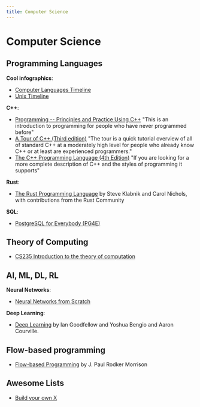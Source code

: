 ```yaml
---
title: Computer Science
---
```


# Computer Science

## Programming Languages

**Cool infographics**:
- [Computer Languages Timeline](https://www.levenez.com/lang/)
- [Unix Timeline](https://www.levenez.com/unix/)

**C++**:
- [Programming -- Principles and Practice Using C++](https://stroustrup.com/programming.html) "This is an introduction to programming for people who have never programmed before"
- [A Tour of C++ (Third edition)](https://stroustrup.com/tour3.html) "The tour is a quick tutorial overview of all of standard C++ at a moderately high level for people who already know C++ or at least are experienced programmers."
- [The C++ Programming Language (4th Edition)](https://stroustrup.com/4th.html) "If you are looking for a more complete description of C++ and the styles of programming it supports"

**Rust**:
- [The Rust Programming Language](https://doc.rust-lang.org/book/) by Steve Klabnik and Carol Nichols, with contributions from the Rust Community

**SQL**:
- [PostgreSQL for Everybody (PG4E)](https://www.pg4e.com/)

## Theory of Computing

- [CS235 Introduction to the theory of computation](https://cs.wellesley.edu/~cs235/#textbook)

## AI, ML, DL, RL

**Neural Networks**:
- [Neural Networks from Scratch](https://nnfs.io/)

**Deep Learning**:
- [Deep Learning](https://www.deeplearningbook.org/) by Ian Goodfellow and Yoshua Bengio and Aaron Courville.

## Flow-based programming

- [Flow-based Programming](https://jpaulm.github.io/fbp/index.html) by J. Paul Rodker Morrison

## Awesome Lists

- [Build your own X](https://github.com/codecrafters-io/build-your-own-x)
